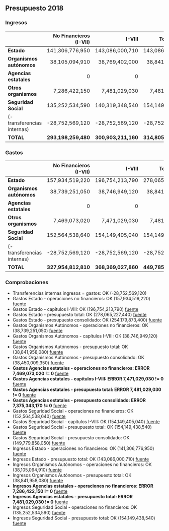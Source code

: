 ## Presupuesto 2018

### Ingresos

|                             | No Financieros (I-VII) | I-VIII | Total (I-IX) | Consolidado |
| :-------------------------- | ---------------------: | -----: | -----------: | ----------: |
| **Estado**                  | 141,306,776,950|143,086,000,710|143,086,000,710|142,489,236,470
| **Organismos autónomos**    | 38,105,094,910|38,769,402,000|38,841,958,080|36,402,050,890
| **Agencias estatales**      | 0|0|0|0
| **Otros organismos**        | 7,286,422,150|7,481,029,030|7,481,029,030|839,299,500
| **Seguridad Social**        | 135,252,534,590|140,319,348,540|154,149,438,540|135,075,270,380
| (- transferencias internas) | -28,752,569,120|-28,752,569,120|-28,752,569,120|
| **TOTAL**                   | **293,198,259,480**|**300,903,211,160**|**314,805,857,240**|**314,805,857,240**

### Gastos

|                             | No Financieros (I-VII) | I-VIII | Total (I-IX) | Consolidado |
| :-------------------------- |----------------------: | -----: | -----------: | ----------: |
| **Estado**                  | 157,934,519,220|196,754,213,790|278,065,227,440|254,179,873,400
| **Organismos autónomos**    | 38,739,251,050|38,746,949,120|38,841,958,080|38,450,009,350
| **Agencias estatales**      | 0|0|0|0
| **Otros organismos**        | 7,469,073,020|7,471,029,030|7,481,029,030|7,375,343,170
| **Seguridad Social**        | 152,564,538,640|154,149,405,040|154,149,438,540|149,779,858,050
| (- transferencias internas) | -28,752,569,120|-28,752,569,120|-28,752,569,120|
| **TOTAL**                   | **327,954,812,810**|**368,369,027,860**|**449,785,083,970**|**449,785,083,970**

### Comprobaciones

 * Transferencias internas ingresos = gastos: OK (-28,752,569,120)
 * Gastos Estado - operaciones no financieros: OK (157,934,519,220)   [fuente](http://www.sepg.pap.minhap.gob.es/Presup/PGE2018Ley/MaestroDocumentos/PGE-ROM/doc/HTM/N_18_E_R_6_2_801_1_3.HTM)
 * Gastos Estado - capítulos I-VIII: OK (196,754,213,790)   [fuente](http://www.sepg.pap.minhap.gob.es/Presup/PGE2018Ley/MaestroDocumentos/PGE-ROM/doc/HTM/N_18_E_R_6_2_801_1_3.HTM)
 * Gastos Estado - presupuesto total: OK (278,065,227,440)   [fuente](http://www.sepg.pap.minhap.gob.es/Presup/PGE2018Ley/MaestroDocumentos/PGE-ROM/doc/HTM/N_18_E_R_6_2_801_1_3.HTM)
 * Gastos Estado - presupuesto consolidado: OK (254,179,873,400)   [fuente](http://www.sepg.pap.minhap.gob.es/Presup/PGE2018Ley/MaestroDocumentos/PGE-ROM/doc/HTM/N_18_E_R_6_2_801_1_3.HTM)
 * Gastos Organismos Autónomos - operaciones no financieros: OK (38,739,251,050)   [fuente](http://www.sepg.pap.minhap.gob.es/Presup/PGE2018Ley/MaestroDocumentos/PGE-ROM/doc/HTM/N_18_E_R_6_2_802_1_3.HTM)
 * Gastos Organismos Autónomos - capítulos I-VIII: OK (38,746,949,120)   [fuente](http://www.sepg.pap.minhap.gob.es/Presup/PGE2018Ley/MaestroDocumentos/PGE-ROM/doc/HTM/N_18_E_R_6_2_802_1_3.HTM)
 * Gastos Organismos Autónomos - presupuesto total: OK (38,841,958,080)   [fuente](http://www.sepg.pap.minhap.gob.es/Presup/PGE2018Ley/MaestroDocumentos/PGE-ROM/doc/HTM/N_18_E_R_6_2_802_1_3.HTM)
 * Gastos Organismos Autónomos - presupuesto consolidado: OK (38,450,009,350)   [fuente](http://www.sepg.pap.minhap.gob.es/Presup/PGE2018Ley/MaestroDocumentos/PGE-ROM/doc/HTM/N_18_E_R_6_2_802_1_3.HTM)
 * **Gastos Agencias estatales - operaciones no financieros: ERROR 7,469,073,020 != 0**   [fuente](http://www.sepg.pap.minhap.gob.es/Presup/PGE2018Ley/MaestroDocumentos/PGE-ROM/doc/HTM/N_18_E_R_6_2_803_1_3.HTM)
 * **Gastos Agencias estatales - capítulos I-VIII: ERROR 7,471,029,030 != 0**   [fuente](http://www.sepg.pap.minhap.gob.es/Presup/PGE2018Ley/MaestroDocumentos/PGE-ROM/doc/HTM/N_18_E_R_6_2_803_1_3.HTM)
 * **Gastos Agencias estatales - presupuesto total: ERROR 7,481,029,030 != 0**   [fuente](http://www.sepg.pap.minhap.gob.es/Presup/PGE2018Ley/MaestroDocumentos/PGE-ROM/doc/HTM/N_18_E_R_6_2_803_1_3.HTM)
 * **Gastos Agencias estatales - presupuesto consolidado: ERROR 7,375,343,170 != 0**   [fuente](http://www.sepg.pap.minhap.gob.es/Presup/PGE2018Ley/MaestroDocumentos/PGE-ROM/doc/HTM/N_18_E_R_6_2_803_1_3.HTM)
 * Gastos Seguridad Social - operaciones no financieros: OK (152,564,538,640)   [fuente](http://www.sepg.pap.minhap.gob.es/Presup/PGE2018Ley/MaestroDocumentos/PGE-ROM/doc/HTM/N_18_E_R_6_2_805_1_3.HTM)
 * Gastos Seguridad Social - capítulos I-VIII: OK (154,149,405,040)   [fuente](http://www.sepg.pap.minhap.gob.es/Presup/PGE2018Ley/MaestroDocumentos/PGE-ROM/doc/HTM/N_18_E_R_6_2_805_1_3.HTM)
 * Gastos Seguridad Social - presupuesto total: OK (154,149,438,540)   [fuente](http://www.sepg.pap.minhap.gob.es/Presup/PGE2018Ley/MaestroDocumentos/PGE-ROM/doc/HTM/N_18_E_R_6_2_805_1_3.HTM)
 * Gastos Seguridad Social - presupuesto consolidado: OK (149,779,858,050)   [fuente](http://www.sepg.pap.minhap.gob.es/Presup/PGE2018Ley/MaestroDocumentos/PGE-ROM/doc/HTM/N_18_E_R_6_2_805_1_3.HTM)
 * Ingresos Estado - operaciones no financieros: OK (141,306,776,950)   [fuente](http://www.sepg.pap.minhap.gob.es/Presup/PGE2018Ley/MaestroDocumentos/PGE-ROM/doc/HTM/N_18_E_R_6_1_101_1_5_1.HTM)
 * Ingresos Estado - presupuesto total: OK (143,086,000,710)   [fuente](http://www.sepg.pap.minhap.gob.es/Presup/PGE2018Ley/MaestroDocumentos/PGE-ROM/doc/HTM/N_18_E_R_6_1_101_1_5_1.HTM)
 * Ingresos Organismos Autónomos - operaciones no financieros: OK (38,105,094,910)   [fuente](http://www.sepg.pap.minhap.gob.es/Presup/PGE2018Ley/MaestroDocumentos/PGE-ROM/doc/HTM/N_18_E_R_6_1_102_1_4_1.HTM)
 * Ingresos Organismos Autónomos - presupuesto total: OK (38,841,958,080)   [fuente](http://www.sepg.pap.minhap.gob.es/Presup/PGE2018Ley/MaestroDocumentos/PGE-ROM/doc/HTM/N_18_E_R_6_1_102_1_4_1.HTM)
 * **Ingresos Agencias estatales - operaciones no financieros: ERROR 7,286,422,150 != 0**   [fuente](http://www.sepg.pap.minhap.gob.es/Presup/PGE2018Ley/MaestroDocumentos/PGE-ROM/doc/HTM/N_18_E_R_6_1_103_1_4_1.HTM)
 * **Ingresos Agencias estatales - presupuesto total: ERROR 7,481,029,030 != 0**   [fuente](http://www.sepg.pap.minhap.gob.es/Presup/PGE2018Ley/MaestroDocumentos/PGE-ROM/doc/HTM/N_18_E_R_6_1_103_1_4_1.HTM)
 * Ingresos Seguridad Social - operaciones no financieros: OK (135,252,534,590)   [fuente](http://www.sepg.pap.minhap.gob.es/Presup/PGE2018Ley/MaestroDocumentos/PGE-ROM/doc/HTM/N_18_E_R_6_1_105_1_5_1.HTM)
 * Ingresos Seguridad Social - presupuesto total: OK (154,149,438,540)   [fuente](http://www.sepg.pap.minhap.gob.es/Presup/PGE2018Ley/MaestroDocumentos/PGE-ROM/doc/HTM/N_18_E_R_6_1_105_1_5_1.HTM)
